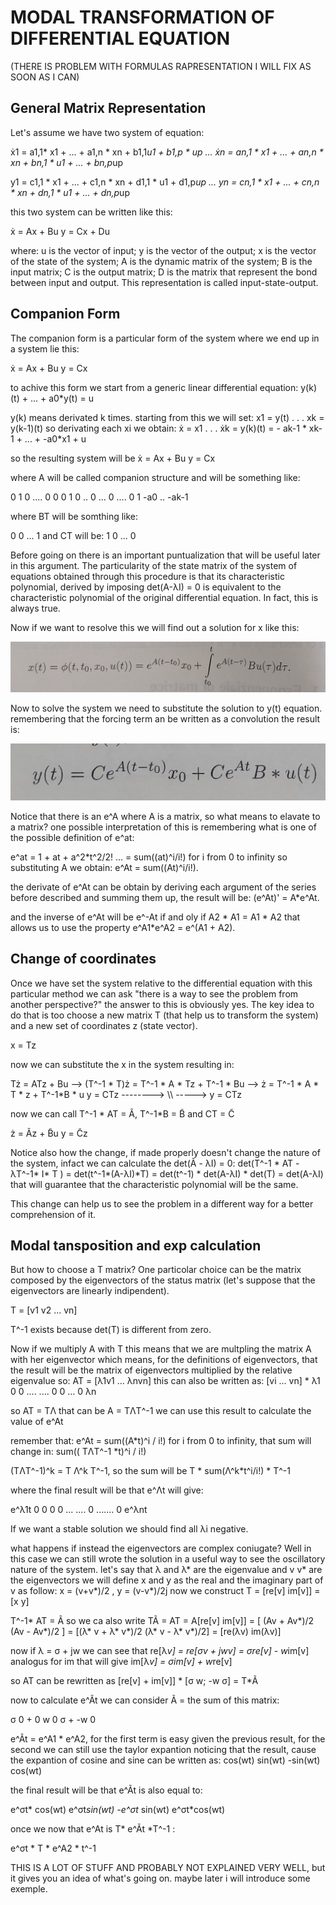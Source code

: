 # MODAL TRANSFORMATION OF DIFFERENTIAL EQUATION

(THERE IS PROBLEM WITH FORMULAS RAPRESENTATION I WILL FIX AS SOON AS I CAN)

## General Matrix Representation
Let's assume we have two system of equation:


ẋ1 = a1,1* x1 + ... + a1,n * xn + b1,1*u1 + b1,p * up 
...
ẋn = an,1 * x1 + ... + an,n * xn + bn,1 * u1 + ... + bn,p*up

y1 = c1,1 * x1 + ... + c1,n * xn + d1,1 * u1 + d1,p*up 
...
yn = cn,1 * x1 + ... + cn,n * xn + dn,1 * u1 + ... + dn,p*up


this two system can be written like this:

ẋ = Ax + Bu
y = Cx + Du

where:
u is the vector of input;
y is the vector of the output;
x is the vector of the state of the system;
A is the dynamic matrix of the system;
B is the input matrix;
C is the output matrix;
D is the matrix that represent the bond between input and output.
This representation is called input-state-output.

## Companion Form
The companion form is a particular form of the system where we end up in a system lie this:

ẋ = Ax + Bu
y = Cx

to achive this form we start from a generic linear differential equation:
y(k)(t) + ... + a0*y(t) = u

y(k) means derivated k times.
starting from this we will set:
x1 = y(t)
.
.
.
xk = y(k-1)(t)
so derivating each xi we obtain:
ẋ = x1
.
.
.
ẋk = y(k)(t) = - ak-1 * xk-1 + ... + -a0*x1 + u

so the resulting system will be 
ẋ = Ax + Bu
y = Cx 

where A will be called companion structure and will be something like:

0 1 0 .... 0
0 0 1 0 .. 0
...
0  ....  0 1
-a0 .. -ak-1

where BT will be somthing like:

0 0 ... 1
and CT will be:
1 0 ... 0

Before going on there is an important puntualization that will be useful later in this argument. 
The particularity of the state matrix of the system of equations obtained through this procedure is that its characteristic polynomial, derived by imposing det(A-λI) = 0 is equivalent to the characteristic polynomial of the original differential equation.
In fact, this is always true.

Now if we want to resolve this we will find out a solution for x like this:

<img src="images/form1.jpg" alt="Form 1" style="display:inline-block; margin-right:10px;">

Now to solve the system we need to substitute the solution to y(t) equation. remembering that the forcing term an be written as a convolution the result is:

<img src="images/form2.jpg" alt="Form 1" style="display:inline-block; margin-right:10px;">

Notice that there is an e^A where A is a matrix, so what means to  elavate to a matrix? one possible interpretation of this is remembering what is one of the possible definition of e^at:

e^at = 1 + at + a^2*t^2/2! ... = sum((at)^i/i!) for i from 0 to infinity
so substituting A we obtain: e^At = sum((At)^i/i!).

the derivate of e^At can be obtain by deriving each argument of the series before described and summing them up, the result will be: (e^At)' = A*e^At.

and the inverse of e^At will be e^-At if and oly if A2 * A1 = A1 * A2 that allows us to use the property e^A1*e^A2 = e^(A1 + A2).



## Change of coordinates
Once we have set the system relative to the differential equation with this particular method we can ask "there is a way to see the problem from another perspective?"
the answer to this is obviously yes. The key idea to do that is too choose a new matrix T (that help us to transform the system) and a new set of coordinates z (state vector).

x = Tz

now we can substitute the x in the system resulting in:

Tż = ATz + Bu --> (T^-1 * T)ż = T^-1 * A * Tz + T^-1 * Bu --> ż = T^-1 * A * T * z + T^-1*B * u
y = CTz --------> \\\ -----> y = CTz

now we can call T^-1 * AT = Ã, T^-1*B = B̃ and CT = C̃

ż = Ãz + B̃u
y = C̃z

Notice also how the change, if made properly doesn't change the nature of the system, infact we can calculate the det(Ã - λI) = 0:
det(T^-1 * AT - λT^-1* I* T ) = det(t^-1*(A-λI)*T) = det(t^-1) * det(A-λI) * det(T) = det(A-λI) 
that will guarantee that the characteristic polynomial will be the same.

This change can help us to see the problem in a different way for a better comprehension of it.

## Modal tansposition and exp calculation
But how to choose a T matrix? One particolar choice can be the matrix composed by the eigenvectors of the status matrix (let's suppose that the eigenvectors are linearly indipendent).

T = [v1 v2 ... vn]

T^-1 exists because  det(T) is different from zero.

Now if we multiply A with T this means that we are multpling the matrix A with her eigenvector which means, for the definitions of eigenvectors, that the result will be the matrix of eigenvectors multiplied by the relative eigenvalue so:
AT = [λ1v1 ... λnvn] 
this can also be written as:
[vi ... vn] * λ1 0 0 ....
              ....
              0 0 ... 0 λn  

so AT = TΛ that can be A = TΛT^-1 we can use this result to calculate the value of e^At

remember that: e^At = sum((A*t)^i / i!) for i from 0 to infinity, that sum will change in: sum(( TΛT^-1 *t)^i / i!)

(TΛT^-1)^k = T Λ^k T^-1, so the sum will be T * sum(Λ^k*t^i/i!)  * T^-1

where the final result will be that e^Λt will give:

e^λ1t 0 0 0 0 ...
....
0 ....... 0 e^λnt 

If we want a stable solution we should find all λi negative.

what happens if instead the eigenvectors are complex coniugate? Well in this case we can still wrote the solution in a useful way to see the oscillatory nature of the system.
let's say that λ and λ* are the eigenvalue and v v* are the eigenvectors we will define x and y as the real and the imaginary part of v as follow:
x = (v+v*)/2  ,  y = (v-v*)/2j 
now we construct T = [re[v] im[v]] = [x y]

T^-1* AT = Ã so we ca also write TÃ = AT = A[re[v] im[v]] = [ (Av + Av*)/2  (Av - Av*)/2 ] =  [(λ* v + λ* v*)/2  (λ* v - λ* v*)/2] = [re(λv)  im(λv)]

now if λ = σ + jw we can see that re[λ*v] = re[σv + jwv] = σre[v] - w*im[v]
analogus for im that will give im[λ*v] = σim[v] + w*re[v]

so AT can be rewritten as [re[v] + im[v]] *  [σ  w; -w  σ] = T*Ã
                                            
now to calculate e^Ãt we can consider Ã = the sum of this matrix:

σ 0   +   0 w
0 σ   +  -w 0

e^Ãt = e^A1 * e^A2, for the first term is easy given the previous result, for the second we can still use the taylor expantion noticing that the result, cause the expantion of cosine and sine can be written as:
cos(wt)   sin(wt)
-sin(wt)  cos(wt)

the final result will be that e^Ãt is also equal to:

e^σt* cos(wt)   e^σt*sin(wt)
-e^σt* sin(wt)  e^σt*cos(wt)

once we now that e^At is T* e^Ãt *T^-1 :

e^σt * T * e^A2 * t^-1


THIS IS A LOT OF STUFF AND PROBABLY NOT EXPLAINED VERY WELL, but it gives you an idea of what's going on.
maybe later i will introduce some exemple.